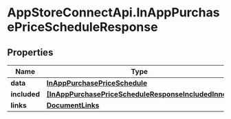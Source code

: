 # AppStoreConnectApi.InAppPurchasePriceScheduleResponse

## Properties

Name | Type | Description | Notes
------------ | ------------- | ------------- | -------------
**data** | [**InAppPurchasePriceSchedule**](InAppPurchasePriceSchedule.md) |  | 
**included** | [**[InAppPurchasePriceScheduleResponseIncludedInner]**](InAppPurchasePriceScheduleResponseIncludedInner.md) |  | [optional] 
**links** | [**DocumentLinks**](DocumentLinks.md) |  | 


